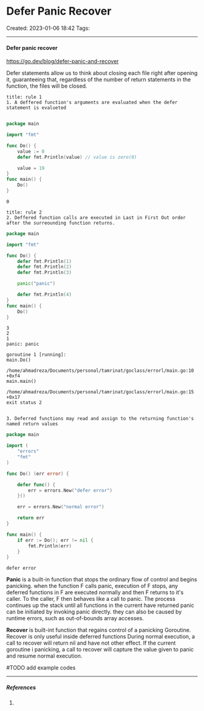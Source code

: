 # Defer Panic Recover
Created: 2023-01-06 18:42
Tags: 
____

#### Defer panic recover
https://go.dev/blog/defer-panic-and-recover

Defer statements allow us to think about closing each file right after opening it, guaranteeing that, regardless of the number of return statements in the function, the files will be closed.

```ad-note
title: rule 1
1. A deffered function's arguments are evaluated when the defer statement is evalueted
```
```go

package main

import "fmt"

func Do() {
	value := 0
	defer fmt.Println(value) // value is zero(0)

	value = 19
}
func main() {
	Do()
}
```

```
0
```

```ad-note 
title: rule 2
2. Deffered function calls are executed in Last in First Out order after the surreounding function returns.
```


```go
package main

import "fmt"

func Do() {
	defer fmt.Println(1)
	defer fmt.Println(2)
	defer fmt.Println(3)

	panic("panic")

	defer fmt.Println(4)
}
func main() {
	Do()
}
```

```
3
2
1
panic: panic

goroutine 1 [running]:
main.Do()
	/home/ahmadreza/Documents/personal/tamrinat/goclass/errorl/main.go:10 +0xf4
main.main()
	/home/ahmadreza/Documents/personal/tamrinat/goclass/errorl/main.go:15 +0x17
exit status 2
```


```ad-note 

3. Deferred functions may read and assign to the returning function's named return values
```
```go
package main

import (
	"errors"
	"fmt"
)

func Do() (err error) {

	defer func() {
		err = errors.New("defer error")
	}()

	err = errors.New("normal error")

	return err
}

func main() {
	if err := Do(); err != nil {
		fmt.Println(err)
	}
}
```

```
defer error
```


__Panic__ is a built-in function that stops the ordinary flow of control and begins panicking. when the function F calls panic, execution of F stops, any deferred functions in F are executed normally and then F returns to it's caller. To the caller, F then behaves like a call to panic.
The process continues up the stack until all functions in the current have returned
panic can be initiated by invoking panic directly. they can also be caused by runtime errors, such as out-of-bounds array accesses.

__Recover__ is built-int function that regains control of a panicking Goroutine. Recover is only useful inside deferred functions
During normal execution, a call to recover will return nil and have not other effect.
If the current goroutine i panicking, a call to recover will capture the value given to panic and resume normal execution.

#TODO 
add example codes



_____
##### References
1.

